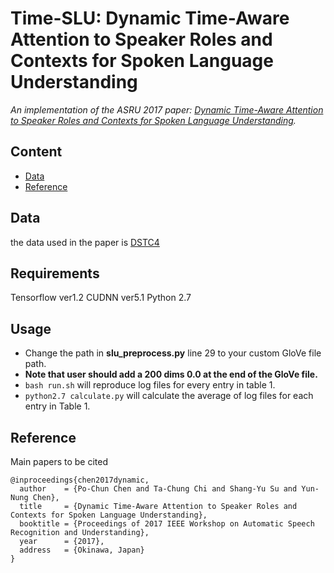 # Time-SLU: Dynamic Time-Aware Attention to Speaker Roles and Contexts for Spoken Language Understanding
*An implementation of the ASRU 2017 paper:
[Dynamic Time-Aware Attention to Speaker Roles and Contexts for Spoken Language Understanding](#).*

## Content
* [Data](#data)
* [Reference](#reference)

## Data
the data used in the paper is [DSTC4](http://www.colips.org/workshop/dstc4/)

## Requirements
Tensorflow ver1.2 CUDNN ver5.1
Python 2.7

## Usage
* Change the path in **slu\_preprocess.py** line 29 to your custom GloVe file path.
* **Note that user should add a 200 dims 0.0 at the end of the GloVe file.**
* `bash run.sh` will reproduce log files for every entry in table 1.
* `python2.7 calculate.py` will calculate the average of log files for each entry in Table 1.

## Reference

Main papers to be cited
```
@inproceedings{chen2017dynamic,
  author    = {Po-Chun Chen and Ta-Chung Chi and Shang-Yu Su and Yun-Nung Chen},
  title	    = {Dynamic Time-Aware Attention to Speaker Roles and Contexts for Spoken Language Understanding},
  booktitle = {Proceedings of 2017 IEEE Workshop on Automatic Speech Recognition and Understanding},
  year	    = {2017},
  address   = {Okinawa, Japan}
}
